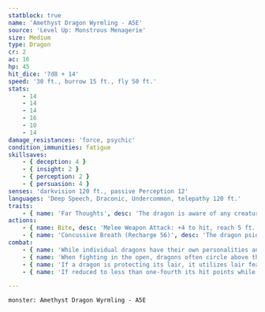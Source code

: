```yaml
---
statblock: true
name: 'Amethyst Dragon Wyrmling - A5E'
source: 'Level Up: Monstrous Menagerie'
size: Medium
type: Dragon
cr: 2
ac: 16
hp: 45
hit_dice: '7d8 + 14'
speed: '30 ft., burrow 15 ft., fly 50 ft.'
stats:
    - 14
    - 14
    - 14
    - 16
    - 10
    - 14
damage_resistances: 'force, psychic'
condition_immunities: fatigue
skillsaves:
    - { deception: 4 }
    - { insight: 2 }
    - { perception: 2 }
    - { persuasion: 4 }
senses: 'darkvision 120 ft., passive Perception 12'
languages: 'Deep Speech, Draconic, Undercommon, telepathy 120 ft.'
traits:
    - { name: 'Far Thoughts', desc: 'The dragon is aware of any creature that uses a psionic ability or communicates telepathically within 100 miles of it. As an action, the dragon can psionically observe a creature, object, or location it is familiar with within 100 miles. While observing a subject in this way, the dragon can see, hear, and communicate telepathically, but it is blind and deaf in regard to its physical senses and does not require food or water. The dragon can psionically observe a subject indefinitely and can end this effect and return to its own senses as an action.' }
actions:
    - { name: Bite, desc: 'Melee Weapon Attack: +4 to hit, reach 5 ft., one target. Hit: 13 (2d10 + 2) piercing damage.' }
    - { name: 'Concussive Breath (Recharge 56)', desc: 'The dragon psionically unleashes telekinetic energy in a 15-foot cone. Each creature in that area makes a DC 12 Constitution saving throw, taking 16 (3d10) force damage on a failed save or half damage on a success.' }
combat:
    - { name: 'While individual dragons have their own personalities and tactics, most rely heavily on their breath weapons', desc: 'They use them whenever they can, preferably from maximum distance and while flying above their enemies.' }
    - { name: 'When fighting in the open, dragons often circle above their enemies as they wait for their breath weapons to recharge', desc: "They only close to melee if their enemies deal significant damage with ranged attacks, or if they can savage an enemy cut off from its allies. Once bloodied, dragons become more aggressive, attacking with bite and claws when their breath weapons aren't available." }
    - { name: 'If a dragon is protecting its lair, it utilizes lair features, traps, allies, and architecture such as escape tunnels to keep up a hit-and-run fight, reappearing only when it has a fully-recharged breath weapon', desc: 'If the dragon is forced into melee combat, it uses its bite and claws against a single foe. If it has legendary actions like Roar and Wing Attack, it uses them to disperse its other enemies.' }
    - { name: 'If reduced to less than one-fourth its hit points while fighting in the open, a dragon flies away', desc: 'However, it fights to the death to defend its lair, unless it can regain the upper hand through tricks or bargains.' }

---
```

```statblock
monster: Amethyst Dragon Wyrmling - A5E
```
